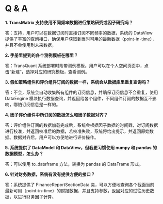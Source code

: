 # Q & A

**1. TransMatrix 支持使用不同频率数据进行策略研究或因子研究吗？**

答：支持，用户可以在数据订阅时直接订阅不同频率的数据，系统的 DataView 提供了丰富的查询接口，确保用户获取到当时可用的最新数据（point-in-time），并且不会使用到未来数据。

**2. 手册里提到的各个测例模板在哪里？**

答：TransQuant 系统部署时附带测例模板，用户可以在个人空间页面中，点击“新建”，选择对应的研究模板，查看测例。


**3. 假如策略组件和评价组件订阅的数据一样，系统会从数据库里重复查询吗？**

答：不会，系统会自动收集所有组件的订阅信息，并确保订阅信息不会重复，使用 DataEngine 模块执行数据查询，并返回给各个组件，不同组件订阅的数据互不影响，哪怕订阅信息是一样的。

**4. 因子评价组件中所订阅的数据怎么和因子数据对齐？**

答：评价组件订阅的数据加载完成后，系统会根据因子数据的时间戳，对订阅数据进行校准，并返回校准后的数据，若校准失败，系统将给出提示，并返回原始数据。数据对齐后，用户可以方便地进行评价操作。

**5. 系统提供了 DataModel 和 DataView，但我更习惯使用 numpy 和 pandas 的数据模型，怎么办？**

答：可以使用 to_dataframe 方法，转换为 pandas 的 DataFrame 形式。

**6. 针对财务数据，系统有没有提供方便的接口？**

答：系统提供了 FinanceReportSectionData 类，可以方便地查询各个截面当前最新可用（point-in-time）的财报数据，并且支持参数，返回对应的过往历史数据，以进行财务因子计算。